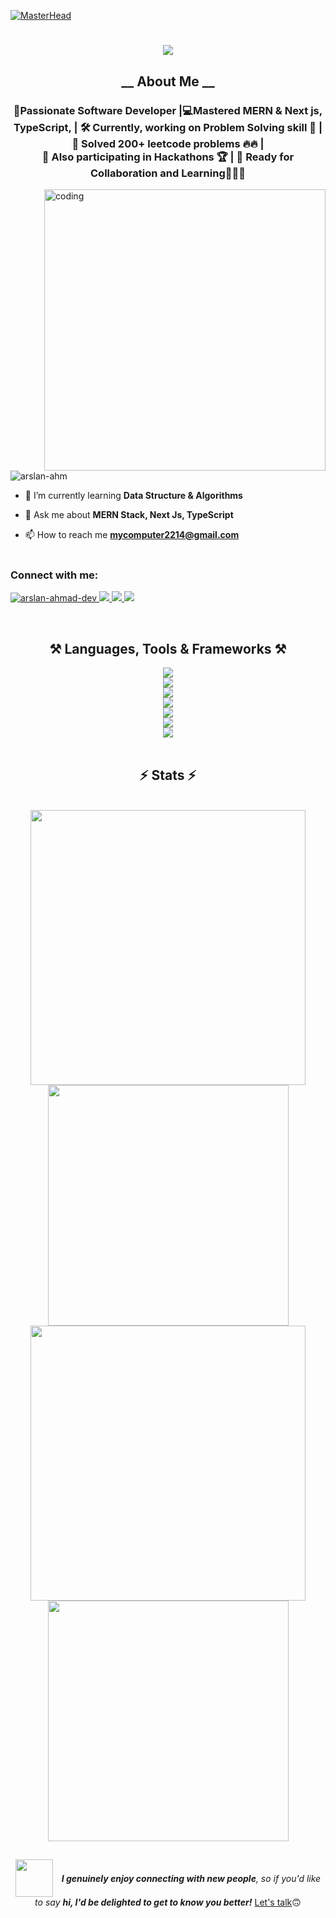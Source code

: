 [comment]: <> (Banner Image)
[![MasterHead](https://repository-images.githubusercontent.com/588181932/e36ec678-7984-4cdd-8e4c-a3932772ff8e)](https://github.com/arslan-ahm)

[comment]: <> (Animated Intro.)
<h1 align="center">
    <img src="https://readme-typing-svg.herokuapp.com/?font=Righteous&size=35&center=true&vCenter=true&width=900&height=70&duration=5000&lines=Hi+There!+👋;+I'm+ARslan+Ahmad!;+Software+Developer,+Ready+to+Collaborate...+🙃&color=3C99D4" />
</h1>

[comment]: <> (About Me)
<h2 align="center">__ About Me __</h2>
<h3 align="center"> 🚀Passionate Software Developer |💻Mastered MERN & Next js, TypeScript, |&nbsp;🛠️&nbsp;Currently, working on Problem Solving skill 📖 | 🎯 Solved 200+ leetcode problems 🔥🔥 |</br> 🏅 Also participating in Hackathons 🏆 |  👥 Ready for Collaboration and <strong>Learning</strong>👨🏻‍💻</h3>

<img align="right" alt="coding" width="450" src="https://i.imgur.com/GezCVzO.gif" >
 <br>

<p align="left"> <img src="https://komarev.com/ghpvc/?username=arslan-ahm&label=Profile%20views&color=0e75b6&style=flat" alt="arslan-ahm" /> </p>

- 🌱 I’m currently learning **Data Structure & Algorithms**

- 💬 Ask me about **MERN Stack, Next Js, TypeScript**

- 📫 How to reach me **mycomputer2214@gmail.com**
 <br> <br>
 
<h3 align="left">Connect with me:</h3>
<p align="left">

[comment]: <> (Contact Section)
<a href="mailto:mycomputer2214@gmail.com">
    <img src="https://img.shields.io/badge/Gmail-333333?style=for-the-badge&logo=gmail&logoColor=red" alt="arslan-ahmad-dev" />
  </a>
  <a href="https://linkedin.com/in/arslan-ahmad-dev" target="_blank">
    <img src="https://img.shields.io/badge/LinkedIn-0077B5?style=for-the-badge&logo=linkedin&logoColor=white" />
  </a>
  <a href="https://fb.com/ars.ahm.dev" target="_blank">
    <img src="https://img.shields.io/badge/Facebook-1A77B1?style=for-the-badge&logo=facebook&logoColor=white" />
  </a>
  <a href="https://leetcode.com/u/ARslan_/" target="_blank">
    <img src="https://img.shields.io/badge/Leetcode-222222?style=for-the-badge&logo=leetcode&logoColor=white" />
  </a>
</p>
 <br>

[comment]: <> (Languages Section)
<div>
    <div>
        <h2 align="center">⚒️ Languages, Tools & Frameworks ⚒️</h2>
        <div align="center">
            <img src="https://skillicons.dev/icons?i=vscode," />
             <br>
            <img src="https://skillicons.dev/icons?i=git,github,gitlab," />
             <br>
            <img src="https://skillicons.dev/icons?i=cpp,c,php,python,htmx," />
             <br>
            <img src="https://skillicons.dev/icons?i=html,css,javascript,typescript,md,bootstrap,tailwind," />
             <br>
            <img src="https://skillicons.dev/icons?i=npm,react,nodejs,mongodb,express," />
             <br>
            <img src="https://skillicons.dev/icons?i=nextjs,firebase,threejs," />
             <br>
            <img src="https://skillicons.dev/icons?i=wordpress," />
        </div>
    </div>
</div>

<br>

 [comment]: <> (Status Section)
<h2 align="center">⚡ Stats ⚡</h2>
<br>
<!-- Leetcode Window
<p align="center">
    <img style="width: 50%;" src="https://leetcard.jacoblin.cool/ARslan_?theme=dark&font=Nunito&ext=heatmap" alt="LeetCode Card" />
</p>
#
<br>
-->




<div align="center">
  <img width="440px" src="https://github-readme-stats.vercel.app/api?username=arslan-ahm&show_icons=true&theme=onedark">
  <img width="385px" src="https://github-readme-stats.vercel.app/api/top-langs/?username=arslan-ahm&layout=compact&theme=onedark" />
  <img width="440px" src="https://github-readme-activity-graph.vercel.app/graph?username=arslan-ahm&theme=github">
  <img width="385px" src="https://github-readme-streak-stats.herokuapp.com/?user=arslan-ahm&theme=onedark" />
</div>

##

[comment]: <> (Ending section)
<p align="center">
  <img src="https://media.giphy.com/media/LnQjpWaON8nhr21vNW/giphy.gif" width="60" style="vertical-align: middle; margin-right: 10px;">
  <span style="vertical-align: middle;">
    <em><b>I genuinely enjoy connecting with new people</b>, so if you'd like to say <b>hi, I'd be delighted to get to know you better!</b> </em>
    <a href="https://linkedin.com/in/arslan-ahmad-dev">Let's talk</a>🙃
  </span>
</p>
